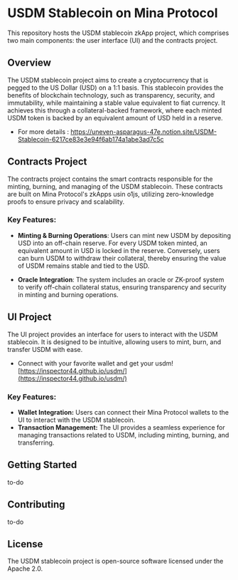 # USDM Stablecoin on Mina Protocol

This repository hosts the USDM stablecoin zkApp project, which comprises two main components: the user interface (UI) and the contracts project.

## Overview

The USDM stablecoin project aims to create a cryptocurrency that is pegged to the US Dollar (USD) on a 1:1 basis. This stablecoin provides the benefits of blockchain technology, such as transparency, security, and immutability, while maintaining a stable value equivalent to fiat currency. It achieves this through a collateral-backed framework, where each minted USDM token is backed by an equivalent amount of USD held in a reserve.

 - For more details : https://uneven-asparagus-47e.notion.site/USDM-Stablecoin-6217ce83e3e94f6ab174a1abe3ad7c5c

## Contracts Project

The contracts project contains the smart contracts responsible for the minting, burning, and managing of the USDM stablecoin. These contracts are built on Mina Protocol's zkApps usin o1js, utilizing zero-knowledge proofs to ensure privacy and scalability.

### Key Features:

- **Minting & Burning Operations**: Users can mint new USDM by depositing USD into an off-chain reserve. For every USDM token minted, an equivalent amount in USD is locked in the reserve. Conversely, users can burn USDM to withdraw their collateral, thereby ensuring the value of USDM remains stable and tied to the USD.

- **Oracle Integration**: The system includes an oracle or ZK-proof system to verify off-chain collateral status, ensuring transparency and security in minting and burning operations.

## UI Project

The UI project provides an interface for users to interact with the USDM stablecoin. It is designed to be intuitive, allowing users to mint, burn, and transfer USDM with ease.
 - Connect with your favorite wallet and get your usdm! [https://inspector44.github.io/usdm/](https://inspector44.github.io/usdm/)

### Key Features:

- **Wallet Integration:** Users can connect their Mina Protocol wallets to the UI to interact with the USDM stablecoin.
- **Transaction Management:** The UI provides a seamless experience for managing transactions related to USDM, including minting, burning, and transferring.

## Getting Started

to-do

## Contributing

to-do

## License

The USDM stablecoin project is open-source software licensed under the Apache 2.0.
